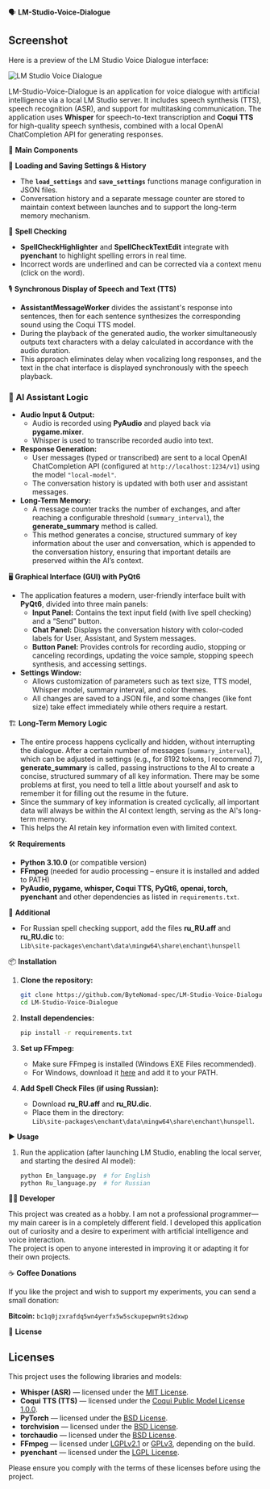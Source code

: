 🗣️ **LM-Studio-Voice-Dialogue**

## Screenshot  
Here is a preview of the LM Studio Voice Dialogue interface:  

![LM Studio Voice Dialogue](media/screenshot.png)

LM-Studio-Voice-Dialogue is an application for voice dialogue with artificial intelligence via a local LM Studio server. It includes speech synthesis (TTS), speech recognition (ASR), and support for multitasking communication. The application uses **Whisper** for speech-to-text transcription and **Coqui TTS** for high-quality speech synthesis, combined with a local OpenAI ChatCompletion API for generating responses.

🚀 **Main Components**

🔧 **Loading and Saving Settings & History**  
- The **`load_settings`** and **`save_settings`** functions manage configuration in JSON files.  
- Conversation history and a separate message counter are stored to maintain context between launches and to support the long-term memory mechanism.

📝 **Spell Checking**  
- **SpellCheckHighlighter** and **SpellCheckTextEdit** integrate with **pyenchant** to highlight spelling errors in real time.  
- Incorrect words are underlined and can be corrected via a context menu (click on the word).

🎙️ **Synchronous Display of Speech and Text (TTS)**
- **AssistantMessageWorker** divides the assistant's response into sentences, then for each sentence synthesizes the corresponding sound using the Coqui TTS model.
- During the playback of the generated audio, the worker simultaneously outputs text characters with a delay calculated in accordance with the audio duration.
- This approach eliminates delay when vocalizing long responses, and the text in the chat interface is displayed synchronously with the speech playback.

### 🧠 **AI Assistant Logic**  
- **Audio Input & Output:**  
  - Audio is recorded using **PyAudio** and played back via **pygame.mixer**.  
  - Whisper is used to transcribe recorded audio into text.  
- **Response Generation:**  
  - User messages (typed or transcribed) are sent to a local OpenAI ChatCompletion API (configured at `http://localhost:1234/v1`) using the model `"local-model"`.  
  - The conversation history is updated with both user and assistant messages.
- **Long-Term Memory:**  
  - A message counter tracks the number of exchanges, and after reaching a configurable threshold (`summary_interval`), the **generate_summary** method is called.  
  - This method generates a concise, structured summary of key information about the user and conversation, which is appended to the conversation history, ensuring that important details are preserved within the AI’s context.

🖥️ **Graphical Interface (GUI) with PyQt6**  
- The application features a modern, user-friendly interface built with **PyQt6**, divided into three main panels:  
  - **Input Panel:** Contains the text input field (with live spell checking) and a “Send” button.  
  - **Chat Panel:** Displays the conversation history with color-coded labels for User, Assistant, and System messages.  
  - **Button Panel:** Provides controls for recording audio, stopping or canceling recordings, updating the voice sample, stopping speech synthesis, and accessing settings.
- **Settings Window:**  
  - Allows customization of parameters such as text size, TTS model, Whisper model, summary interval, and color themes.  
  - All changes are saved to a JSON file, and some changes (like font size) take effect immediately while others require a restart.

🏗️ **Long-Term Memory Logic**  
- The entire process happens cyclically and hidden, without interrupting the dialogue. After a certain number of messages (`summary_interval`), which can be adjusted in settings (e.g., for 8192 tokens, I recommend 7), **generate_summary** is called, passing instructions to the AI to create a concise, structured summary of all key information. There may be some problems at first, you need to tell a little about yourself and ask to remember it for filling out the resume in the future.
- Since the summary of key information is created cyclically, all important data will always be within the AI context length, serving as the AI's long-term memory.  
- This helps the AI retain key information even with limited context.

🛠️ **Requirements**  
- **Python 3.10.0** (or compatible version)  
- **FFmpeg** (needed for audio processing – ensure it is installed and added to PATH)  
- **PyAudio, pygame, whisper, Coqui TTS, PyQt6, openai, torch, pyenchant** and other dependencies as listed in `requirements.txt`.

🔹 **Additional**  
- For Russian spell checking support, add the files **ru_RU.aff** and **ru_RU.dic** to:  
  `Lib\site-packages\enchant\data\mingw64\share\enchant\hunspell`

📦 **Installation**

1. **Clone the repository:**  

   ```bash
   git clone https://github.com/ByteNomad-spec/LM-Studio-Voice-Dialogue.git
   cd LM-Studio-Voice-Dialogue
   ```

2. **Install dependencies:**  

   ```bash
   pip install -r requirements.txt
   ```

3. **Set up FFmpeg:**  
   - Make sure FFmpeg is installed (Windows EXE Files recommended).  
   - For Windows, download it [here](https://ffmpeg.org/download.html) and add it to your PATH.

4. **Add Spell Check Files (if using Russian):**  
   - Download **ru_RU.aff** and **ru_RU.dic**.  
   - Place them in the directory:  
     `Lib\site-packages\enchant\data\mingw64\share\enchant\hunspell`.

▶️ **Usage**

1. Run the application (after launching LM Studio, enabling the local server, and starting the desired AI model):  

   ```bash
   python En_language.py  # for English
   python Ru_language.py  # for Russian
   ```

👨‍💻 **Developer**

This project was created as a hobby. I am not a professional programmer—my main career is in a completely different field. I developed this application out of curiosity and a desire to experiment with artificial intelligence and voice interaction.  
The project is open to anyone interested in improving it or adapting it for their own projects.

☕ **Coffee Donations**

If you like the project and wish to support my experiments, you can send a small donation:  

**Bitcoin:** `bc1q0jzxrafdq5wn4yerfx5w5sckupepwn9ts2dxwp`

📜 **License**

## Licenses

This project uses the following libraries and models:

- **Whisper (ASR)** — licensed under the [MIT License](https://opensource.org/licenses/MIT).
- **Coqui TTS (TTS)** — licensed under the [Coqui Public Model License 1.0.0](https://github.com/coqui-ai/TTS/blob/main/LICENSE).
- **PyTorch** — licensed under the [BSD License](https://opensource.org/licenses/BSD-3-Clause).
- **torchvision** — licensed under the [BSD License](https://opensource.org/licenses/BSD-3-Clause).
- **torchaudio** — licensed under the [BSD License](https://opensource.org/licenses/BSD-3-Clause).
- **FFmpeg** — licensed under [LGPLv2.1](https://www.ffmpeg.org/legal.html) or [GPLv3](https://www.ffmpeg.org/legal.html), depending on the build.
- **pyenchant** — licensed under the [LGPL License](https://opensource.org/licenses/LGPL-3.0).

Please ensure you comply with the terms of these licenses before using the project.

